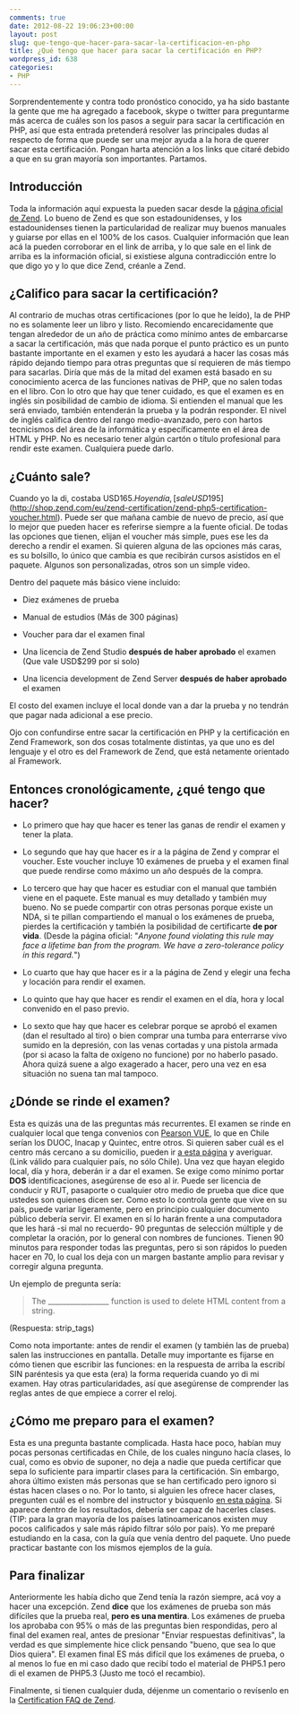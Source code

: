 ```yaml
---
comments: true
date: 2012-08-22 19:06:23+00:00
layout: post
slug: que-tengo-que-hacer-para-sacar-la-certificacion-en-php
title: ¿Qué tengo que hacer para sacar la certificación en PHP?
wordpress_id: 638
categories:
- PHP
---
```


Sorprendentemente y contra todo pronóstico conocido, ya ha sido bastante la gente que me ha agregado a facebook, skype o twitter para preguntarme más acerca de cuáles son los pasos a seguir para sacar la certificación en PHP, así que esta entrada pretenderá resolver las principales dudas al respecto de forma que puede ser una mejor ayuda a la hora de querer sacar esta certificación. Pongan harta atención a los links que citaré debido a que en su gran mayoría son importantes. Partamos.
<!-- more -->


## Introducción


Toda la información aquí expuesta la pueden sacar desde la [página oficial de Zend](http://www.zend.com/services/certification/php-5-certification/). Lo bueno de Zend es que son estadounidenses, y los estadounidenses tienen la particularidad de realizar muy buenos manuales y guiarse por ellas en el 100% de los casos. Cualquier información que lean acá la pueden corroborar en el link de arriba, y lo que sale en el link de arriba es la información oficial, si existiese alguna contradicción entre lo que digo yo y lo que dice Zend, créanle a Zend.



## ¿Califico para sacar la certificación?


Al contrario de muchas otras certificaciones (por lo que he leído), la de PHP no es solamente leer un libro y listo. Recomiendo encarecidamente que tengan alrededor de un año de práctica como mínimo antes de embarcarse a sacar la certificación, más que nada porque el punto práctico es un punto bastante importante en el examen y esto les ayudará a hacer las cosas más rápido dejando tiempo para otras preguntas que sí requieren de más tiempo para sacarlas. Diría que más de la mitad del examen está basado en su conocimiento acerca de las funciones nativas de PHP, que no salen todas en el libro.
Con lo otro que hay que tener cuidado, es que el examen es en inglés sin posibilidad de cambio de idioma. Si entienden el manual que les será enviado, también entenderán la prueba y la podrán responder. El nivel de inglés califica dentro del rango medio-avanzado, pero con hartos tecnicismos del área de la informática y específicamente en el área de HTML y PHP.
No es necesario tener algún cartón o título profesional para rendir este examen. Cualquiera puede darlo.



## ¿Cuánto sale?


Cuando yo la di, costaba USD$165. Hoy en día, [sale USD$195](http://shop.zend.com/eu/zend-certification/zend-php5-certification-voucher.html). Puede ser que mañana cambie de nuevo de precio, así que lo mejor que pueden hacer es referirse siempre a la fuente oficial. De todas las opciones que tienen, elijan el voucher más simple, pues ese les da derecho a rendir el examen. Si quieren alguna de las opciones más caras, es su bolsillo, lo único que cambia es que recibirán cursos asistidos en el paquete. Algunos son personalizadas, otros son un simple video.

Dentro del paquete más básico viene incluido:


  * Diez exámenes de prueba


  * Manual de estudios (Más de 300 páginas)


  * Voucher para dar el examen final


  * Una licencia de Zend Studio **después de haber aprobado** el examen (Que vale USD$299 por si solo)


  * Una licencia development de Zend Server **después de haber aprobado** el examen


El costo del examen incluye el local donde van a dar la prueba y no tendrán que pagar nada adicional a ese precio.

Ojo con confundirse entre sacar la certificación en PHP y la certificación en Zend Framework, son dos cosas totalmente distintas, ya que uno es del lenguaje y el otro es del Framework de Zend, que está netamente orientado al Framework.



## Entonces cronológicamente, ¿qué tengo que hacer?






  * Lo primero que hay que hacer es tener las ganas de rendir el examen y tener la plata.


  * Lo segundo que hay que hacer es ir a la página de Zend y comprar el voucher. Este voucher incluye 10 exámenes de prueba y el examen final que puede rendirse como máximo un año después de la compra.


  * Lo tercero que hay que hacer es estudiar con el manual que también viene en el paquete. Este manual es muy detallado y también muy bueno. No se puede compartir con otras personas porque existe un NDA, si te pillan compartiendo el manual o los exámenes de prueba, pierdes la certificación y también la posibilidad de certificarte **de por vida**. (Desde la página oficial: "_Anyone found violating this rule may face a lifetime ban from the program. We have a zero-tolerance policy in this regard._")


  * Lo cuarto que hay que hacer es ir a la página de Zend y elegir una fecha y locación para rendir el examen.


  * Lo quinto que hay que hacer es rendir el examen en el día, hora y local convenido en el paso previo.


  * Lo sexto que hay que hacer es celebrar porque se aprobó el examen (dan el resultado al tiro) o bien comprar una tumba para enterrarse vivo sumido en la depresión, con las venas cortadas y una pistola armada (por si acaso la falta de oxígeno no funcione) por no haberlo pasado. Ahora quizá suene a algo exagerado a hacer, pero una vez en esa situación no suena tan mal tampoco.





## ¿Dónde se rinde el examen?


Esta es quizás una de las preguntas más recurrentes. El examen se rinde en cualquier local que tenga convenios con [Pearson VUE](http://www1.pearsonvue.com/), lo que en Chile serían los DUOC, Inacap y Quintec, entre otros. Si quieren saber cuál es el centro más cercano a su domicilio, pueden ir [a esta página](http://www1.pearsonvue.com/Dispatcher?application=VTCLocator&action=actStartApp&v=W2L&cid=369) y averiguar. (Link válido para cualquier país, no sólo Chile). 
Una vez que hayan elegido local, día y hora, deberán ir a dar el examen. Se exige como mínimo portar **DOS** identificaciones, asegúrense de eso al ir. Puede ser licencia de conducir y RUT, pasaporte o cualquier otro medio de prueba que dice que ustedes son quienes dicen ser. Como esto lo controla gente que vive en su país, puede variar ligeramente, pero en principio cualquier documento público debería servir.
El examen en sí lo harán frente a una computadora que les hará -si mal no recuerdo- 90 preguntas de selección múltiple y de completar la oración, por lo general con nombres de funciones. Tienen 90 minutos para responder todas las preguntas, pero si son rápidos lo pueden hacer en 70, lo cual los deja con un margen bastante amplio para revisar y corregir alguna pregunta.

Un ejemplo de pregunta sería:


<blockquote>
The _________________ function is used to delete HTML content from a string.
</blockquote>


(Respuesta: strip_tags)

Como nota importante: antes de rendir el examen (y también las de prueba) salen las instrucciones en pantalla. Detalle muy importante es fijarse en cómo tienen que escribir las funciones: en la respuesta de arriba la escribí SIN paréntesis ya que esta (era) la forma requerida cuando yo di mi examen. Hay otras particularidades, así que asegúrense de comprender las reglas antes de que empiece a correr el reloj. 



## ¿Cómo me preparo para el examen?


Esta es una pregunta bastante complicada. Hasta hace poco, habían muy pocas personas certificadas en Chile, de los cuales ninguno hacía clases, lo cual, como es obvio de suponer, no deja a nadie que pueda certificar que sepa lo suficiente para impartir clases para la certificación. Sin embargo, ahora último existen más personas que se han certificado pero ignoro si éstas hacen clases o no. Por lo tanto, si alguien les ofrece hacer clases, pregunten cuál es el nombre del instructor y búsquenlo [en esta página](http://www.zend.com/en/yellow-pages). Si aparece dentro de los resultados, debería ser capaz de hacerles clases. (TIP: para la gran mayoría de los países latinoamericanos existen muy pocos calificados y sale más rápido filtrar sólo por país).
Yo me preparé estudiando en la casa, con la guía que venía dentro del paquete. Uno puede practicar bastante con los mismos ejemplos de la guía.



## Para finalizar


Anteriormente les había dicho que Zend tenía la razón siempre, acá voy a hacer una excepción. Zend **dice** que los exámenes de prueba son más difíciles que la prueba real, **pero es una mentira**. Los exámenes de prueba los aprobaba con 95% o más de las preguntas bien respondidas, pero al final del examen real, antes de presionar "Enviar respuestas definitivas", la verdad es que simplemente hice click pensando "bueno, que sea lo que Dios quiera". El examen final ES más difícil que los exámenes de prueba, o al menos lo fue en mi caso dado que recibí todo el material de PHP5.1 pero di el examen de PHP5.3 (Justo me tocó el recambio).

Finalmente, si tienen cualquier duda, déjenme un comentario o revísenlo en la [Certification FAQ de Zend](http://www.zend.com/en/services/certification/faq).
